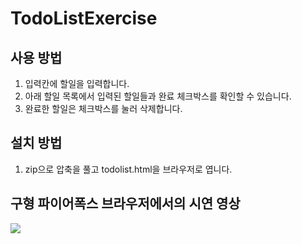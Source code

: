 # TodoListExercise

## 사용 방법

1. 입력칸에 할일을 입력합니다.
2. 아래 할일 목록에서 입력된 할일들과 완료 체크박스를 확인할 수 있습니다.
3. 완료한 할일은 체크박스를 눌러 삭제합니다.

## 설치 방법

1. zip으로 압축을 풀고 todolist.html을 브라우저로 엽니다.

## 구형 파이어폭스 브라우저에서의 시연 영상
<img src=/>

